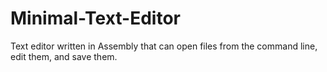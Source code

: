 # Minimal-Text-Editor
Text editor written in Assembly that can open files from the command line, edit them, and  save them. 
